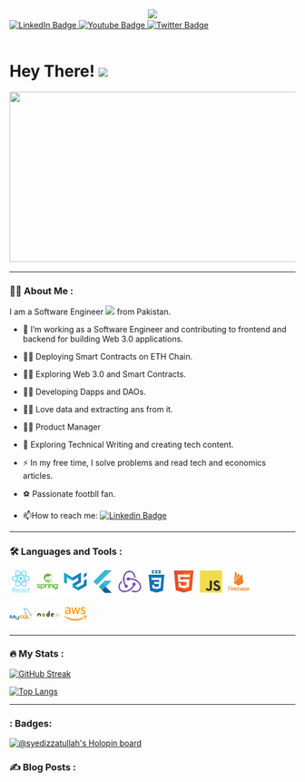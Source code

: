       
         

<div id="header" align="center">
  <img src="https://media.giphy.com/media/jdPMeyv9rn0hZHh8n9/giphy.gif" width="200"/>
</div> 
     

      
  <div id="badges">
  <a href="https://www.linkedin.com/in/syed-izzat-ullah-ba434b177">
    <img src="https://img.shields.io/badge/LinkedIn-blue?style=for-the-badge&logo=linkedin&logoColor=white" alt="LinkedIn Badge"/>
  </a>
  <a href="your-youtube-URL">
    <img src="https://img.shields.io/badge/YouTube-red?style=for-the-badge&logo=youtube&logoColor=white" alt="Youtube Badge"/>
  </a>
  <a href="https://twitter.com/syedizzat_u">
    <img src="https://img.shields.io/badge/Twitter-blue?style=for-the-badge&logo=twitter&logoColor=white" alt="Twitter Badge"/>
  </a>
</div>


<div id="badges">
  <img src="https://komarev.com/ghpvc/?username=SyedIzzatUllah&style=flat-square&color=blue" alt=""/>
</div>
 
<h1>
  Hey There!
  <img src="https://media.giphy.com/media/hvRJCLFzcasrR4ia7z/giphy.gif" width="30px"/>
</h1>

<div align="center">
  <img src="https://media.giphy.com/media/dWesBcTLavkZuG35MI/giphy.gif" width="600" height="300"/>
</div>  
    
---  

### :woman_technologist: About Me :
I am a Software Engineer <img src="https://media.giphy.com/media/WUlplcMpOCEmTGBtBW/giphy.gif" width="30"> from Pakistan.

- :telescope: I’m working as a Software Engineer and contributing to frontend and backend for building Web 3.0 applications.
- :technologist: Deploying Smart Contracts on ETH Chain. 
- :technologist: Exploring Web 3.0 and Smart Contracts.
- :technologist: Developing Dapps and DAOs.
- :technologist: Love data and extracting ans from it.
- :man_office_worker: Product Manager 
- :seedling: Exploring Technical Writing and creating tech content.

- :zap: In my free time, I solve problems and read tech and economics articles.
- :soccer: Passionate footbll fan. 

- :mailbox:How to reach me: [![Linkedin Badge](https://img.shields.io/badge/-kakbar-blue?style=flat&logo=Linkedin&logoColor=white)](syed-izzat-ullah-ba434b177)

---

### :hammer_and_wrench: Languages and Tools :

<div>
  
  <img src="https://github.com/devicons/devicon/blob/master/icons/react/react-original-wordmark.svg" title="React" alt="React" width="40" height="40"/>&nbsp;
  <img src="https://github.com/devicons/devicon/blob/master/icons/spring/spring-original-wordmark.svg" title="Spring" alt="Spring" width="40" height="40"/>&nbsp;
  <img src="https://github.com/devicons/devicon/blob/master/icons/materialui/materialui-original.svg" title="Material UI" alt="Material UI" width="40" height="40"/>&nbsp;
  <img src="https://github.com/devicons/devicon/blob/master/icons/flutter/flutter-original.svg" title="Flutter" alt="Flutter" width="40" height="40"/>&nbsp;
  <img src="https://github.com/devicons/devicon/blob/master/icons/redux/redux-original.svg" title="Redux" alt="Redux " width="40" height="40"/>&nbsp;
  <img src="https://github.com/devicons/devicon/blob/master/icons/css3/css3-plain-wordmark.svg"  title="CSS3" alt="CSS" width="40" height="40"/>&nbsp;
  <img src="https://github.com/devicons/devicon/blob/master/icons/html5/html5-original.svg" title="HTML5" alt="HTML" width="40" height="40"/>&nbsp;
  <img src="https://github.com/devicons/devicon/blob/master/icons/javascript/javascript-original.svg" title="JavaScript" alt="JavaScript" width="40" height="40"/>&nbsp;
  <img src="https://github.com/devicons/devicon/blob/master/icons/firebase/firebase-plain-wordmark.svg" title="Firebase" alt="Firebase" width="40" height="40"/>&nbsp;
 
  <img src="https://github.com/devicons/devicon/blob/master/icons/mysql/mysql-original-wordmark.svg" title="MySQL"  alt="MySQL" width="40" height="40"/>&nbsp;
  <img src="https://github.com/devicons/devicon/blob/master/icons/nodejs/nodejs-original-wordmark.svg" title="NodeJS" alt="NodeJS" width="40" height="40"/>&nbsp;
  <img src="https://github.com/devicons/devicon/blob/master/icons/amazonwebservices/amazonwebservices-plain-wordmark.svg" title="AWS" alt="AWS" width="40" height="40"/>&nbsp;
 
</div>

---

### :fire: My Stats :


[![GitHub Streak](http://github-readme-streak-stats.herokuapp.com?user=SyedIzzatUllah&theme=dark&background=000000)](https://git.io/streak-stats)

[![Top Langs](https://github-readme-stats.vercel.app/api/top-langs/?username=SyedIzzatUllah&layout=compact&theme=vision-friendly-dark)](https://github.com/anuraghazra/github-readme-stats)

---
### : Badges:  

[![@syedizzatullah's Holopin board](https://holopin.me/syedizzatullah)](https://holopin.io/@syedizzatullah)

### :writing_hand: Blog Posts :

<!-- BLOG-POST-LIST:START -->
<!-- BLOG-POST-LIST:END -->   
